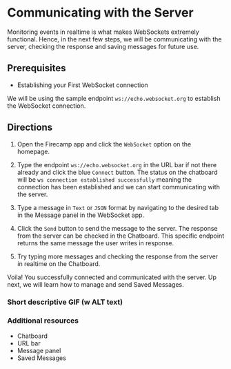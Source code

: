 # Communicating with the Server

Monitoring events in realtime is what makes WebSockets extremely functional. Hence, in the next few steps, we will be communicating with the server, checking the response and saving messages for future use.

## Prerequisites
- Establishing your First WebSocket connection

We will be using the sample endpoint `ws://echo.websocket.org` to establish the WebSocket connection.

## Directions
1. Open the Firecamp app and click the `WebSocket` option on the homepage.

2. Type the endpoint `ws://echo.websocket.org` in the URL bar if not there already and click the blue `Connect` button. The status on the chatboard will be `ws connection established successfully` meaning the connection has been established and we can start communicating with the server.

3. Type a message in `Text` or `JSON` format by navigating to the desired tab in the Message panel in the WebSocket app.

4. Click the `Send` button to send the message to the server. The response from the server can be checked in the Chatboard. This specific endpoint returns the same message the user writes in response.

5. Try typing more messages and checking the response from the server in realtime on the Chatboard.

Voila! You successfully connected and communicated with the server. Up next, we will learn how to manage and send Saved Messages.


### Short descriptive GIF (w ALT text)


### Additional resources
- Chatboard
- URL bar
- Message panel
- Saved Messages
